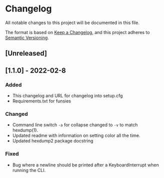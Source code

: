 # Changelog
All notable changes to this project will be documented in this file.

The format is based on [Keep a Changelog](https://keepachangelog.com/en/1.0.0/),
and this project adheres to [Semantic Versioning](https://semver.org/spec/v2.0.0.html).

## [Unreleased]

## [1.1.0] - 2022-02-8
### Added
- This changelog and URL for changelog into setup.cfg
- Requirements.txt for funsies

### Changed
- Command line switch `-a` for collapse changed to `-v` to match hexdump(1).
- Updated readme with information on setting color all the time.
- Updated hexdump2 package docstring

### Fixed
- Bug where a newline should be printed after a KeyboardInterrupt when running the CLI. 
